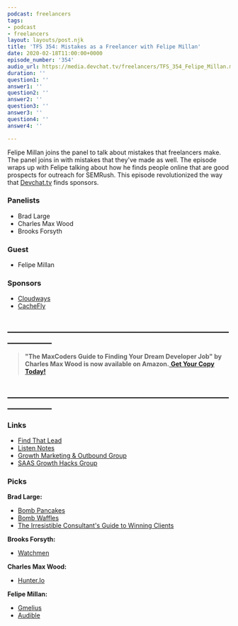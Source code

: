 ```yaml
---
podcast: freelancers
tags:
- podcast
- freelancers
layout: layouts/post.njk
title: 'TFS 354: Mistakes as a Freelancer with Felipe Millan'
date: 2020-02-18T11:00:00+0000
episode_number: '354'
audio_url: https://media.devchat.tv/freelancers/TFS_354_Felipe_Millan.mp3
duration: ''
question1: ''
answer1: ''
question2: ''
answer2: ''
question3: ''
answer3: ''
question4: ''
answer4: ''

---
```

Felipe Millan joins the panel to talk about mistakes that freelancers make. The panel joins in with mistakes that they've made as well. The episode wraps up with Felipe talking about how he finds people online that are good prospects for outreach for SEMRush. This episode revolutionized the way that [Devchat.tv](http://devchat.tv/) finds sponsors.

### **Panelists**

* Brad Large
* Charles Max Wood
* Brooks Forsyth

### **Guest**

* Felipe Millan

### **Sponsors**

* [Cloudways](https://www.cloudways.com/en/)
* [CacheFly](https://www.cachefly.com/)

## **____________________________________________________________**

> **"The MaxCoders Guide to Finding Your Dream Developer Job" by Charles Max Wood is now available on Amazon.**[ **Get Your Copy Today!**](https://www.amazon.com/gp/product/B081MBL5C9/ref=as_li_ss_tl?ie=UTF8&linkCode=sl1&tag=devchattv-20&linkId=9d61363241636e2546ef46abba198746&language=en_US)

## **____________________________________________________________**

### **Links**

* [Find That Lead](https://findthatlead.com/en/)
* [Listen Notes](https://www.listennotes.com/)
* [Growth Marketing & Outbound Group](https://www.facebook.com/groups/growthhackingandoutboundmarketing/)
* [SAAS Growth Hacks Group](https://www.facebook.com/groups/SaaSgrowthhacking/?ref=bookmarks)

### **Picks**

**Brad Large:**

* [Bomb Pancakes](https://www.allrecipes.com/recipe/21014/good-old-fashioned-pancakes/)
* [Bomb Waffles](https://www.allrecipes.com/recipe/22180/waffles-i/)
* [The Irresistible Consultant's Guide to Winning Clients](https://www.amazon.com/Irresistible-Consultants-Guide-Winning-Clients-ebook/dp/B06WVGXT6H)

**Brooks Forsyth:**

* [Watchmen](https://www.imdb.com/title/tt7049682/)

**Charles Max Wood:**

* [Hunter.Io](https://hunter.io/)

**Felipe Millan:**

* [Gmelius](https://gmelius.com/)
* [Audible](https://www.audible.com/)